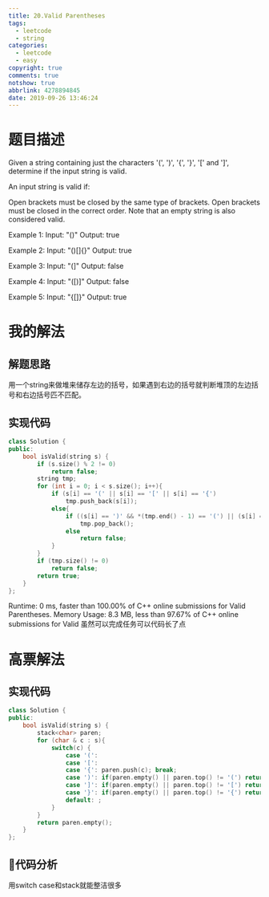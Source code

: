 ```yaml
---
title: 20.Valid Parentheses
tags:
  - leetcode
  - string
categories:
  - leetcode
  - easy
copyright: true
comments: true
notshow: true
abbrlink: 4278894845
date: 2019-09-26 13:46:24
---
```

# 题目描述
Given a string containing just the characters '(', ')', '{', '}', '[' and ']', determine if the input string is valid.

An input string is valid if:

Open brackets must be closed by the same type of brackets.
Open brackets must be closed in the correct order.
Note that an empty string is also considered valid.

Example 1:
Input: "()"
Output: true

Example 2:
Input: "()[]{}"
Output: true

Example 3:
Input: "(]"
Output: false

Example 4:
Input: "([)]"
Output: false

Example 5:
Input: "{[]}"
Output: true

# 我的解法
## 解题思路
用一个string来做堆来储存左边的括号，如果遇到右边的括号就判断堆顶的左边括号和右边括号匹不匹配。
## 实现代码
```C++
class Solution {
public:
    bool isValid(string s) {
        if (s.size() % 2 != 0)
            return false;
        string tmp;
        for (int i = 0; i < s.size(); i++){
            if (s[i] == '(' || s[i] == '[' || s[i] == '{')
                tmp.push_back(s[i]);
            else{
                if ((s[i] == ')' && *(tmp.end() - 1) == '(') || (s[i] == '}' && *(tmp.end() - 1) == '{') || (s[i] == ']' && *(tmp.end() - 1) == '['))
                    tmp.pop_back();
                else
                    return false;
            }
        }
        if (tmp.size() != 0)
            return false;
        return true;
    }
};
```
Runtime: 0 ms, faster than 100.00% of C++ online submissions for Valid Parentheses.
Memory Usage: 8.3 MB, less than 97.67% of C++ online submissions for Valid
虽然可以完成任务可以代码长了点

# 高票解法
## 实现代码
```C++
class Solution {
public:
    bool isValid(string s) {
        stack<char> paren;
        for (char & c : s){
            switch(c) {
                case '(':
                case '[':
                case '{': paren.push(c); break;
                case ')': if(paren.empty() || paren.top() != '(') return false; else paren.pop(); break;
                case ']': if(paren.empty() || paren.top() != '[') return false; else paren.pop(); break;
                case '}': if(paren.empty() || paren.top() != '{') return false; else paren.pop(); break;
                default: ;
            }
        }
        return paren.empty();
    }
};
```
## 代码分析
用switch case和stack就能整洁很多


